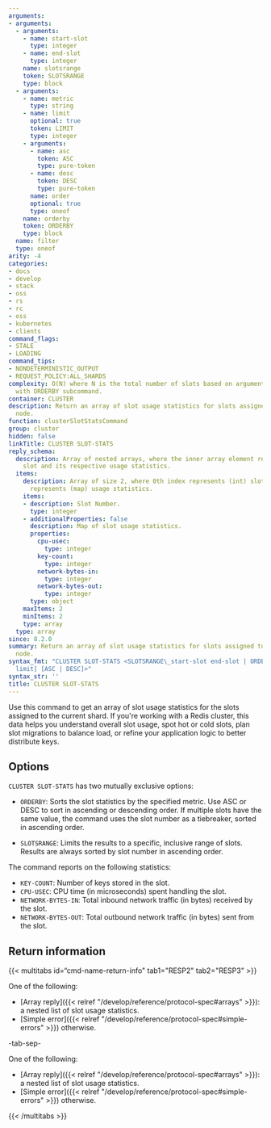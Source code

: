 ```yaml
---
arguments:
- arguments:
  - arguments:
    - name: start-slot
      type: integer
    - name: end-slot
      type: integer
    name: slotsrange
    token: SLOTSRANGE
    type: block
  - arguments:
    - name: metric
      type: string
    - name: limit
      optional: true
      token: LIMIT
      type: integer
    - arguments:
      - name: asc
        token: ASC
        type: pure-token
      - name: desc
        token: DESC
        type: pure-token
      name: order
      optional: true
      type: oneof
    name: orderby
    token: ORDERBY
    type: block
  name: filter
  type: oneof
arity: -4
categories:
- docs
- develop
- stack
- oss
- rs
- rc
- oss
- kubernetes
- clients
command_flags:
- STALE
- LOADING
command_tips:
- NONDETERMINISTIC_OUTPUT
- REQUEST_POLICY:ALL_SHARDS
complexity: O(N) where N is the total number of slots based on arguments. O(N*log(N))
  with ORDERBY subcommand.
container: CLUSTER
description: Return an array of slot usage statistics for slots assigned to the current
  node.
function: clusterSlotStatsCommand
group: cluster
hidden: false
linkTitle: CLUSTER SLOT-STATS
reply_schema:
  description: Array of nested arrays, where the inner array element represents a
    slot and its respective usage statistics.
  items:
    description: Array of size 2, where 0th index represents (int) slot and 1st index
      represents (map) usage statistics.
    items:
    - description: Slot Number.
      type: integer
    - additionalProperties: false
      description: Map of slot usage statistics.
      properties:
        cpu-usec:
          type: integer
        key-count:
          type: integer
        network-bytes-in:
          type: integer
        network-bytes-out:
          type: integer
      type: object
    maxItems: 2
    minItems: 2
    type: array
  type: array
since: 8.2.0
summary: Return an array of slot usage statistics for slots assigned to the current
  node.
syntax_fmt: "CLUSTER SLOT-STATS <SLOTSRANGE\_start-slot end-slot | ORDERBY\_metric\n  [LIMIT\_\
  limit] [ASC | DESC]>"
syntax_str: ''
title: CLUSTER SLOT-STATS
---
```


Use this command to get an array of slot usage statistics for the slots assigned to the current shard. If you're working with a Redis cluster, this data helps you understand overall slot usage, spot hot or cold slots, plan slot migrations to balance load, or refine your application logic to better distribute keys.

## Options

`CLUSTER SLOT-STATS` has two mutually exclusive options:

* `ORDERBY`: Sorts the slot statistics by the specified metric. Use ASC or DESC to sort in ascending or descending order. If multiple slots have the same value, the command uses the slot number as a tiebreaker, sorted in ascending order.

* `SLOTSRANGE`: Limits the results to a specific, inclusive range of slots. Results are always sorted by slot number in ascending order.

The command reports on the following statistics:

* `KEY-COUNT`: Number of keys stored in the slot.
* `CPU-USEC`: CPU time (in microseconds) spent handling the slot.
* `NETWORK-BYTES-IN`: Total inbound network traffic (in bytes) received by the slot.
* `NETWORK-BYTES-OUT`: Total outbound network traffic (in bytes) sent from the slot.

## Return information

{{< multitabs id=“cmd-name-return-info" 
    tab1="RESP2" 
    tab2="RESP3" >}}

One of the following:

* [Array reply]({{< relref "/develop/reference/protocol-spec#arrays" >}}): a nested list of slot usage statistics.
* [Simple error]({{< relref "/develop/reference/protocol-spec#simple-errors" >}}) otherwise.

-tab-sep-

One of the following:

* [Array reply]({{< relref "/develop/reference/protocol-spec#arrays" >}}): a nested list of slot usage statistics.
* [Simple error]({{< relref "/develop/reference/protocol-spec#simple-errors" >}}) otherwise.

{{< /multitabs >}}